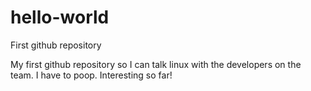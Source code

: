 # hello-world
First github repository

My first github repository so I can talk linux with the developers on the team.  I have to poop.
Interesting so far!
